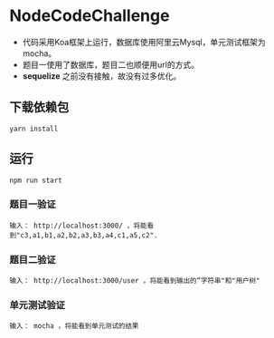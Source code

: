# NodeCodeChallenge

+ 代码采用Koa框架上运行，数据库使用阿里云Mysql，单元测试框架为mocha。
+ 题目一使用了数据库，题目二也顺便用url的方式。
+ **sequelize** 之前没有接触，故没有过多优化。 

## 下载依赖包  
```
yarn install
```
## 运行 
```
npm run start
```

### 题目一验证
```
输入： http://localhost:3000/ ，将能看到"c3,a1,b1,a2,b2,a3,b3,a4,c1,a5,c2".
```
### 题目二验证
```
输入： http://localhost:3000/user ，将能看到输出的“字符串"和"用户树"
```
### 单元测试验证
```
输入： mocha ，将能看到单元测试的结果
```
